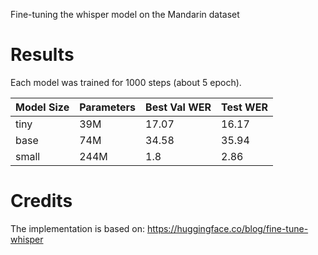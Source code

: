 Fine-tuning the whisper model on the Mandarin dataset

# Results
Each model was trained for 1000 steps (about 5 epoch).

| Model Size | Parameters | Best Val WER | Test WER |
| --- | --- | --- | --- |
| tiny | 39M | 17.07 | 16.17 |
| base | 74M | 34.58 | 35.94 |
| small | 244M | 1.8 | 2.86 |

# Credits
The implementation is based on: https://huggingface.co/blog/fine-tune-whisper